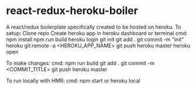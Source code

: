 # react-redux-heroku-boiler
A react/redux boilerplate specifically created to be hosted on heroku.
To setup:
  Clone repo
  Create heroku app in heroku dashboard or terminal
  cmd:
    npm install
    npm run build
    heroku login
    git init
    git add .
    git commit -m "init"
    heroku git:remote -a <HEROKU_APP_NAME>
    git push heroku master
    heroku open
  
To make changes:
  cmd:
   npm run build
   git add .
   git commit -m <COMMIT_TITLE>
   git push heroku master

To run locally with HMR:
  cmd:
    npm start
      or
    heroku local
